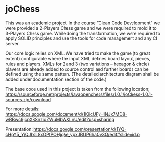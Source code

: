 # joChess

This was an academic project. In the course "Clean Code Development" we were provided a 2-Players Chess game and we were required to mold it to 3-Players Chess game. While doing the transformation, we were required to apply SOLID principles and use the tools for code management and any CI server.

Our core logic relies on XML. We have tried to make the game (to great extent) configurable where the input XML defines board layout, pieces, rules and players. XMLs for 2 and 3 (two variations – hexagon & circle) players are already added to source control and further boards can be defined using the same pattern. (The detailed architecture diagram shall be added under documentation section of the code.)

The base code used in this project is taken from the following location;
https://sourceforge.net/projects/javaopenchess/files/1.0.1/joChess-1.0.1-sources.zip/download

For more details: https://docs.google.com/document/d/1KiicUFyHlNJx7MD8-wBBwc9jcpXSSnzioZWuMbWXLnU/edit?usp=sharing

Presentation: https://docs.google.com/presentation/d/1YQ-cHpY5_YjQJhsL8xOPtPOHjgVe_ypxJBUP6haQv3Q/edit#slide=id.p

